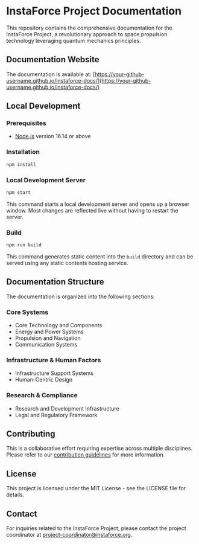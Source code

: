 # InstaForce Project Documentation

This repository contains the comprehensive documentation for the InstaForce Project, a revolutionary approach to space propulsion technology leveraging quantum mechanics principles.

## Documentation Website

The documentation is available at: [https://your-github-username.github.io/instaforce-docs/](https://your-github-username.github.io/instaforce-docs/)

## Local Development

### Prerequisites

- [Node.js](https://nodejs.org/en/download/) version 16.14 or above

### Installation

```bash
npm install
```

### Local Development Server

```bash
npm start
```

This command starts a local development server and opens up a browser window. Most changes are reflected live without having to restart the server.

### Build

```bash
npm run build
```

This command generates static content into the `build` directory and can be served using any static contents hosting service.

## Documentation Structure

The documentation is organized into the following sections:

### Core Systems
- Core Technology and Components
- Energy and Power Systems
- Propulsion and Navigation
- Communication Systems

### Infrastructure & Human Factors
- Infrastructure Support Systems
- Human-Centric Design

### Research & Compliance
- Research and Development Infrastructure
- Legal and Regulatory Framework

## Contributing

This is a collaborative effort requiring expertise across multiple disciplines. Please refer to our [contribution guidelines](https://your-github-username.github.io/instaforce-docs/docs/contributing) for more information.

## License

This project is licensed under the MIT License - see the LICENSE file for details.

## Contact

For inquiries related to the InstaForce Project, please contact the project coordinator at [project-coordinator@instaforce.org](mailto:project-coordinator@instaforce.org). 